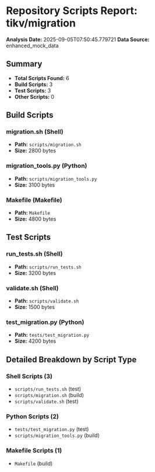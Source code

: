 # Repository Scripts Report: tikv/migration

**Analysis Date:** 2025-09-05T07:50:45.779721
**Data Source:** enhanced_mock_data

## Summary
- **Total Scripts Found:** 6
- **Build Scripts:** 3
- **Test Scripts:** 3
- **Other Scripts:** 0

## Build Scripts

### migration.sh (Shell)
- **Path:** `scripts/migration.sh`
- **Size:** 2800 bytes

### migration_tools.py (Python)
- **Path:** `scripts/migration_tools.py`
- **Size:** 3100 bytes

### Makefile (Makefile)
- **Path:** `Makefile`
- **Size:** 4800 bytes

## Test Scripts

### run_tests.sh (Shell)
- **Path:** `scripts/run_tests.sh`
- **Size:** 3200 bytes

### validate.sh (Shell)
- **Path:** `scripts/validate.sh`
- **Size:** 1500 bytes

### test_migration.py (Python)
- **Path:** `tests/test_migration.py`
- **Size:** 4200 bytes

## Detailed Breakdown by Script Type

### Shell Scripts (3)

- `scripts/run_tests.sh` (test)
- `scripts/migration.sh` (build)
- `scripts/validate.sh` (test)

### Python Scripts (2)

- `tests/test_migration.py` (test)
- `scripts/migration_tools.py` (build)

### Makefile Scripts (1)

- `Makefile` (build)

